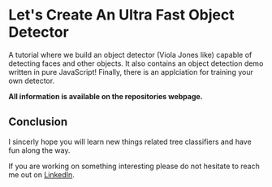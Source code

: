 # Let's Create An Ultra Fast Object Detector
A tutorial where we build an object detector (Viola Jones like) capable of detecting faces and other objects.
It also contains an object detection demo written in pure JavaScript!
Finally, there is an applciation for training your own detector.

**All information is available on the repositories webpage.**

## Conclusion
I sincerly hope you will learn new things related tree classifiers and have fun along the way.

If you are working on something interesting please do not hesitate to reach me out on [LinkedIn](https://www.linkedin.com/in/darko-juric/).